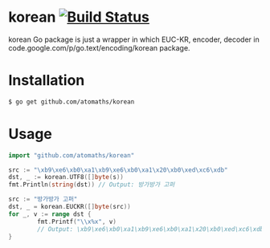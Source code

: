 korean [![Build Status](https://travis-ci.org/atomaths/korean.png?branch=master)](https://travis-ci.org/atomaths/korean)
======
korean Go package is just a wrapper in which EUC-KR, encoder, decoder in code.google.com/p/go.text/encoding/korean package.

Installation
============

```bash
$ go get github.com/atomaths/korean
```

Usage
=====

```Go
import "github.com/atomaths/korean"
```

```Go
src := "\xb9\xe6\xb0\xa1\xb9\xe6\xb0\xa1\x20\xb0\xed\xc6\xdb"
dst, _ := korean.UTF8([]byte(s))
fmt.Println(string(dst)) // Output: 방가방가 고퍼
```

```Go
src := "방가방가 고퍼"
dst, _ = korean.EUCKR([]byte(src))
for _, v := range dst {
        fmt.Printf("\\x%x", v)
        // Output: \xb9\xe6\xb0\xa1\xb9\xe6\xb0\xa1\x20\xb0\xed\xc6\xdb
}
```
